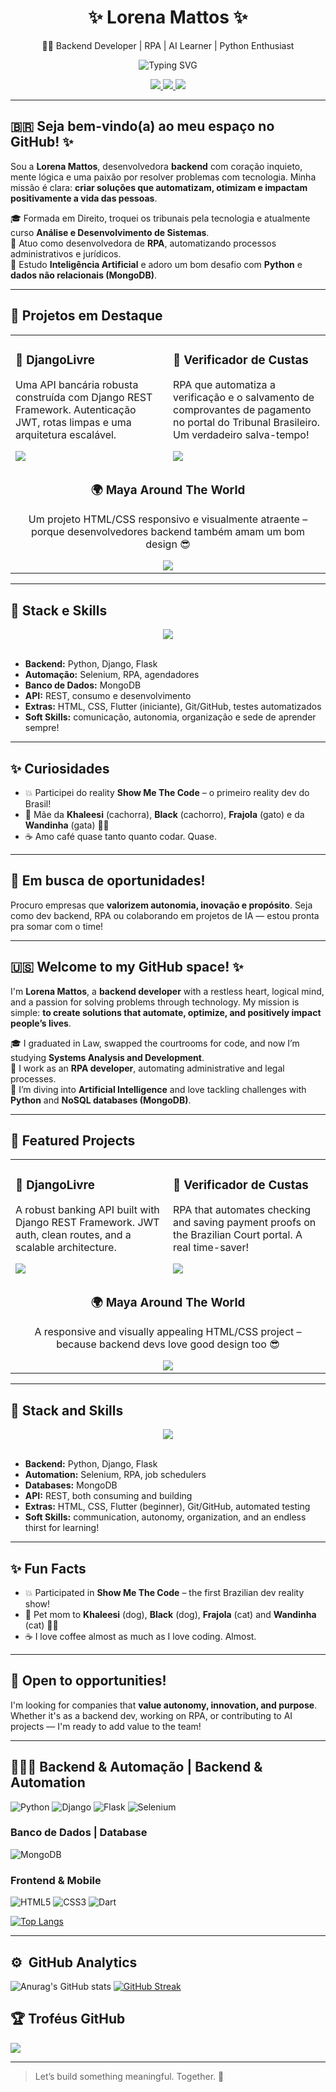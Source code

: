 <h1 align="center">✨ Lorena Mattos ✨</h1>
<p align="center">👩‍💻 Backend Developer | RPA | AI Learner | Python Enthusiast</p>

<div align="center">
  <img src="https://readme-typing-svg.herokuapp.com?font=Fira+Code&pause=1000&color=00FF00&center=true&vCenter=true&width=500&lines=I+automate+so+I+can+nap+more;Bots+do+the+boring+stuff;RPA+is+my+partner+in+crime" alt="Typing SVG" />
</div>

<p align="center">
  <a href="https://github.com/lorena-mattos">
    <img src="https://img.shields.io/badge/GitHub-100000?style=for-the-badge&logo=github&logoColor=white">
  </a>
  <a href="https://www.linkedin.com/in/lorena-mattos">
    <img src="https://img.shields.io/badge/LinkedIn-0077B5?style=for-the-badge&logo=linkedin&logoColor=white">
  </a>
  <a href="https://instagram.com/lolamattos">
    <img src="https://img.shields.io/badge/Instagram-E4405F?style=for-the-badge&logo=instagram&logoColor=white">
  </a>
</p>

---

## 🇧🇷 Seja bem-vindo(a) ao meu espaço no GitHub! ✨

Sou a **Lorena Mattos**, desenvolvedora **backend** com coração inquieto, mente lógica e uma paixão por resolver problemas com tecnologia. Minha missão é clara: **criar soluções que automatizam, otimizam e impactam positivamente a vida das pessoas**.

🎓 Formada em Direito, troquei os tribunais pela tecnologia e atualmente curso **Análise e Desenvolvimento de Sistemas**.  
🤖 Atuo como desenvolvedora de **RPA**, automatizando processos administrativos e jurídicos.  
🧠 Estudo **Inteligência Artificial** e adoro um bom desafio com **Python** e **dados não relacionais (MongoDB)**.

---

## 🚀 Projetos em Destaque

<div align="center">
  <table>
    <tr>
      <td width="50%">
        <h3>🏦 DjangoLivre</h3>
        <p>Uma API bancária robusta construída com Django REST Framework. Autenticação JWT, rotas limpas e uma arquitetura escalável.</p>
        <a href="https://github.com/Lorena-Mattos/DjangoLivre">
          <img src="https://github-readme-stats.vercel.app/api/pin/?username=Lorena-Mattos&repo=DjangoLivre&theme=radical" />
        </a>
      </td>
      <td width="50%">
        <h3>📄 Verificador de Custas</h3>
        <p>RPA que automatiza a verificação e o salvamento de comprovantes de pagamento no portal do Tribunal Brasileiro. Um verdadeiro salva-tempo!</p>
        <a href="https://github.com/Lorena-Mattos/verificador-pagamento-custas-jud">
          <img src="https://github-readme-stats.vercel.app/api/pin/?username=Lorena-Mattos&repo=verificador-pagamento-custas-jud&theme=radical" />
        </a>
      </td>
    </tr>
    <tr>
      <td colspan="2" align="center">
        <h3>🌍 Maya Around The World</h3>
        <p>Um projeto HTML/CSS responsivo e visualmente atraente – porque desenvolvedores backend também amam um bom design 😎</p>
        <a href="https://github.com/Lorena-Mattos/maya-around-the-world">
          <img src="https://github-readme-stats.vercel.app/api/pin/?username=Lorena-Mattos&repo=maya-around-the-world&theme=radical" />
        </a>
      </td>
    </tr>
  </table>
</div>


---

## 🧠 Stack e Skills

<div align="center">
  <img src="https://skillicons.dev/icons?i=python,django,flask,mongodb,selenium,git,github,html,css,dart" />
</div>
<br>

- **Backend:** Python, Django, Flask  
- **Automação:** Selenium, RPA, agendadores  
- **Banco de Dados:** MongoDB
- **API:** REST, consumo e desenvolvimento  
- **Extras:** HTML, CSS, Flutter (iniciante), Git/GitHub, testes automatizados  
- **Soft Skills:** comunicação, autonomia, organização e sede de aprender sempre!

---

## ✨ Curiosidades

- 💥 Participei do reality **Show Me The Code** – o primeiro reality dev do Brasil!
- 🐾 Mãe da **Khaleesi** (cachorra), **Black** (cachorro), **Frajola** (gato) e da **Wandinha** (gata) 🐶🐱
- ☕ Amo café quase tanto quanto codar. Quase.

---

## 💼 Em busca de oportunidades!

Procuro empresas que **valorizem autonomia, inovação e propósito**. Seja como dev backend, RPA ou colaborando em projetos de IA — estou pronta pra somar com o time!  

---

## 🇺🇸 Welcome to my GitHub space! ✨

I'm **Lorena Mattos**, a **backend developer** with a restless heart, logical mind, and a passion for solving problems through technology. My mission is simple: **to create solutions that automate, optimize, and positively impact people’s lives**.

🎓 I graduated in Law, swapped the courtrooms for code, and now I’m studying **Systems Analysis and Development**.  
🤖 I work as an **RPA developer**, automating administrative and legal processes.  
🧠 I’m diving into **Artificial Intelligence** and love tackling challenges with **Python** and **NoSQL databases (MongoDB)**.

---

## 🚀 Featured Projects

<div align="center">
  <table>
    <tr>
      <td width="50%">
        <h3>🏦 DjangoLivre</h3>
        <p>A robust banking API built with Django REST Framework. JWT auth, clean routes, and a scalable architecture.</p>
        <a href="https://github.com/Lorena-Mattos/DjangoLivre">
          <img src="https://github-readme-stats.vercel.app/api/pin/?username=Lorena-Mattos&repo=DjangoLivre&theme=radical" />
        </a>
      </td>
      <td width="50%">
        <h3>📄 Verificador de Custas</h3>
        <p>RPA that automates checking and saving payment proofs on the Brazilian Court portal. A real time-saver!</p>
        <a href="https://github.com/Lorena-Mattos/verificador-pagamento-custas-jud">
          <img src="https://github-readme-stats.vercel.app/api/pin/?username=Lorena-Mattos&repo=verificador-pagamento-custas-jud&theme=radical" />
        </a>
      </td>
    </tr>
    <tr>
      <td colspan="2" align="center">
        <h3>🌍 Maya Around The World</h3>
        <p>A responsive and visually appealing HTML/CSS project – because backend devs love good design too 😎</p>
        <a href="https://github.com/Lorena-Mattos/maya-around-the-world">
          <img src="https://github-readme-stats.vercel.app/api/pin/?username=Lorena-Mattos&repo=maya-around-the-world&theme=radical" />
        </a>
      </td>
    </tr>
  </table>
</div>

---

## 🧠 Stack and Skills

<div align="center">
  <img src="https://skillicons.dev/icons?i=python,django,flask,mongodb,selenium,git,github,html,css,dart" />
</div>
<br>

- **Backend:** Python, Django, Flask  
- **Automation:** Selenium, RPA, job schedulers  
- **Databases:** MongoDB 
- **API:** REST, both consuming and building  
- **Extras:** HTML, CSS, Flutter (beginner), Git/GitHub, automated testing  
- **Soft Skills:** communication, autonomy, organization, and an endless thirst for learning!

---

## ✨ Fun Facts

- 💥 Participated in **Show Me The Code** – the first Brazilian dev reality show!
- 🐾 Pet mom to **Khaleesi** (dog), **Black** (dog), **Frajola** (cat) and **Wandinha** (cat) 🐶🐱  
- ☕ I love coffee almost as much as I love coding. Almost.

---

## 💼 Open to opportunities!

I'm looking for companies that **value autonomy, innovation, and purpose**. Whether it's as a backend dev, working on RPA, or contributing to AI projects — I'm ready to add value to the team!

---


## 👩🏻‍💻 Backend & Automação | Backend & Automation
![Python](https://img.shields.io/badge/Python-3776AB?style=for-the-badge&logo=python&logoColor=white)
![Django](https://img.shields.io/badge/Django-092E20?style=for-the-badge&logo=django&logoColor=white)
![Flask](https://img.shields.io/badge/Flask-000000?style=for-the-badge&logo=flask&logoColor=white)
![Selenium](https://img.shields.io/badge/Selenium-43B02A?style=for-the-badge&logo=selenium&logoColor=white)

### Banco de Dados | Database
![MongoDB](https://img.shields.io/badge/MongoDB-47A248?style=for-the-badge&logo=mongodb&logoColor=white)

### Frontend & Mobile
![HTML5](https://img.shields.io/badge/HTML5-E34F26?style=for-the-badge&logo=html5&logoColor=white)
![CSS3](https://img.shields.io/badge/CSS3-1572B6?style=for-the-badge&logo=css3&logoColor=white)
![Dart](https://img.shields.io/badge/Dart-0175C2?style=for-the-badge&logo=dart&logoColor=white)

[![Top Langs](https://github-readme-stats-git-masterrstaa-rickstaa.vercel.app/api/top-langs/?username=lorena-mattos&layout=compact&theme=radical)](https://github.com/lorena-mattos/github-readme-stats)

---
## :gear: &nbsp;GitHub Analytics
![Anurag's GitHub stats](https://github-readme-stats-git-masterrstaa-rickstaa.vercel.app/api?username=lorena-mattos&show_icons=true&theme=radical)
[![GitHub Streak](http://github-readme-streak-stats.herokuapp.com?user=lorena-mattos&theme=radical&date_format=j%20M%5B%20Y%5D)](https://git.io/streak-stats)

## 🏆 Troféus GitHub
![](https://github-profile-trophy.vercel.app/?username=lorena-mattos&theme=radical&no-frame=false&no-bg=true&margin-w=4)

---

> Let’s build something meaningful. Together. 🚀
